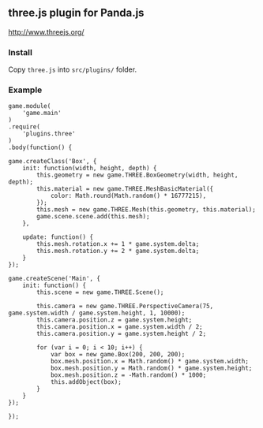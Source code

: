 ## three.js plugin for Panda.js

http://www.threejs.org/

### Install

Copy `three.js` into `src/plugins/` folder.

### Example

    game.module(
        'game.main'
    )
    .require(
        'plugins.three'
    )
    .body(function() {

    game.createClass('Box', {
        init: function(width, height, depth) {
            this.geometry = new game.THREE.BoxGeometry(width, height, depth);
            this.material = new game.THREE.MeshBasicMaterial({
                color: Math.round(Math.random() * 16777215),
            });
            this.mesh = new game.THREE.Mesh(this.geometry, this.material);
            game.scene.scene.add(this.mesh);
        },

        update: function() {
            this.mesh.rotation.x += 1 * game.system.delta;
            this.mesh.rotation.y += 2 * game.system.delta;
        }
    });

    game.createScene('Main', {
        init: function() {
            this.scene = new game.THREE.Scene();

            this.camera = new game.THREE.PerspectiveCamera(75, game.system.width / game.system.height, 1, 10000);
            this.camera.position.z = game.system.height;
            this.camera.position.x = game.system.width / 2;
            this.camera.position.y = game.system.height / 2;

            for (var i = 0; i < 10; i++) {
                var box = new game.Box(200, 200, 200);
                box.mesh.position.x = Math.random() * game.system.width;
                box.mesh.position.y = Math.random() * game.system.height;
                box.mesh.position.z = -Math.random() * 1000;
                this.addObject(box);
            }
        }
    });

    });
